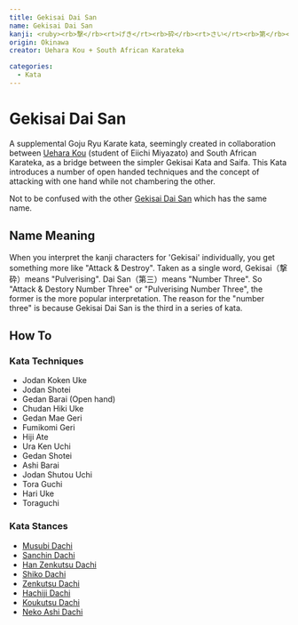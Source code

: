 ```yaml
---
title: Gekisai Dai San
name: Gekisai Dai San
kanji: <ruby><rb>撃</rb><rt>げき</rt><rb>砕</rb><rt>さい</rt><rb>第</rb><rt>だい</rt><rb>三</rb><rt>さん</rt></ruby>
origin: Okinawa
creator: Uehara Kou + South African Karateka

categories:
  - Kata
---
```


# Gekisai Dai San

<Infobox/>

A supplemental Goju Ryu Karate kata, seemingly created in collaboration between [Uehara Kou](/people/uehara-kou.md) (student of Eiichi Miyazato) and South African Karateka, as a bridge between the simpler Gekisai Kata and Saifa. This Kata introduces a number of open handed techniques and the concept of attacking with one hand while not chambering the other.

Not to be confused with the other [Gekisai Dai San](/kata/gekisai-dai-san.md) which has the same name.

## Name Meaning

When you interpret the kanji characters for 'Gekisai' individually, you get something more like "Attack & Destroy".
Taken as a single word, Gekisai（撃砕）means "Pulverising​". Dai San（第三）means "Number Three".
So "Attack & Destory Number Three" or "Pulverising Number Three", the former is the more popular interpretation.
The reason for the "number three" is because Gekisai Dai San is the third in a series of kata.

## How To

<Wiki-Video ytUrl="https://youtu.be/siz96wMRDkI" />

### Kata Techniques

- Jodan Koken Uke
- Jodan Shotei
- Gedan Barai (Open hand)
- Chudan Hiki Uke
- Gedan Mae Geri
- Fumikomi Geri
- Hiji Ate
- Ura Ken Uchi
- Gedan Shotei
- Ashi Barai
- Jodan Shutou Uchi
- Tora Guchi
- Hari Uke
- Toraguchi

### Kata Stances

- [Musubi Dachi](/stances#musubi_dachi)
- [Sanchin Dachi](/stances#sanchin_dachi)
- [Han Zenkutsu Dachi](/stances#hanzenkutsu_dachi)
- [Shiko Dachi](/stances#shiko_dachi)
- [Zenkutsu Dachi](/stances#zenkutsu_dachi)
- [Hachiji Dachi](/stances#hachiji_dachi)
- [Koukutsu Dachi](/stances#koukutsu_dachi)
- [Neko Ashi Dachi](/stances#neko_ashi_dachi)
